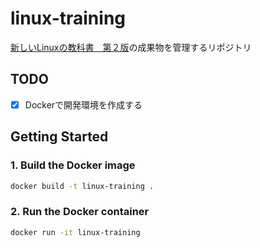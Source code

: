 # linux-training
[新しいLinuxの教科書　第２版](https://www.amazon.co.jp/%E6%96%B0%E3%81%97%E3%81%84Linux%E3%81%AE%E6%95%99%E7%A7%91%E6%9B%B8-%E7%AC%AC%EF%BC%92%E7%89%88-%E4%B8%89%E5%AE%85-%E8%8B%B1%E6%98%8E-ebook/dp/B0CW1MW6HB/ref=cm_cr_arp_d_product_top?ie=UTF8)の成果物を管理するリポジトリ

## TODO
- [x] Dockerで開発環境を作成する

## Getting Started

### 1. Build the Docker image

```bash
docker build -t linux-training .

```

### 2. Run the Docker container

```bash
docker run -it linux-training
```
